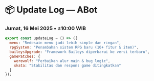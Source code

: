 # 📦 Update Log — ABot

### Jumat, 16 Mei 2025 • ±10:00 WIB

```js
export const updateLog = () => ({
  menu: "Redesain menu jadi lebih simple dan ringan",
  rpgSystem: "Penambahan sistem RPG baru (10+ fitur & item)",
  baileysUpgrade: "Framework Baileys diperbarui ke versi terbaru",
  gamePatches: {
    werewolf: "Perbaikan alur main & bug logic",
    skata: "Stabilitas dan respons game ditingkatkan"
  }
});
